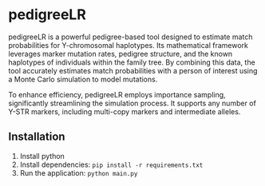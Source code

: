 # pedigreeLR
pedigreeLR is a powerful pedigree-based tool designed to estimate match probabilities for Y-chromosomal haplotypes. Its mathematical framework leverages marker mutation rates, pedigree structure, and the known haplotypes of individuals within the family tree. By combining this data, the tool accurately estimates match probabilities with a person of interest using a Monte Carlo simulation to model mutations.

To enhance efficiency, pedigreeLR employs importance sampling, significantly streamlining the simulation process. It supports any number of Y-STR markers, including multi-copy markers and intermediate alleles.

## Installation

1. Install python
2. Install dependencies: `pip install -r requirements.txt`
3. Run the application: `python main.py`
